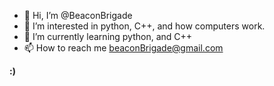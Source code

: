 - 👋 Hi, I’m @BeaconBrigade
- 👀 I’m interested in python, C++, and how computers work.
- 🌱 I’m currently learning python, and C++
- 📫 How to reach me beaconBrigade@gmail.com

**:)**
